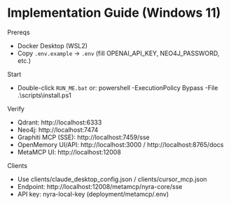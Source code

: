 # Implementation Guide (Windows 11)

Prereqs
- Docker Desktop (WSL2)
- Copy `.env.example` → `.env` (fill OPENAI_API_KEY, NEO4J_PASSWORD, etc.)

Start
- Double-click `RUN_ME.bat` or:
  powershell -ExecutionPolicy Bypass -File .\scripts\install.ps1

Verify
- Qdrant: http://localhost:6333
- Neo4j: http://localhost:7474
- Graphiti MCP (SSE): http://localhost:7459/sse
- OpenMemory UI/API: http://localhost:3000 / http://localhost:8765/docs
- MetaMCP UI: http://localhost:12008

Clients
- Use clients/claude_desktop_config.json / clients/cursor_mcp.json
- Endpoint: http://localhost:12008/metamcp/nyra-core/sse
- API key: nyra-local-key (deployment/metamcp/.env)
